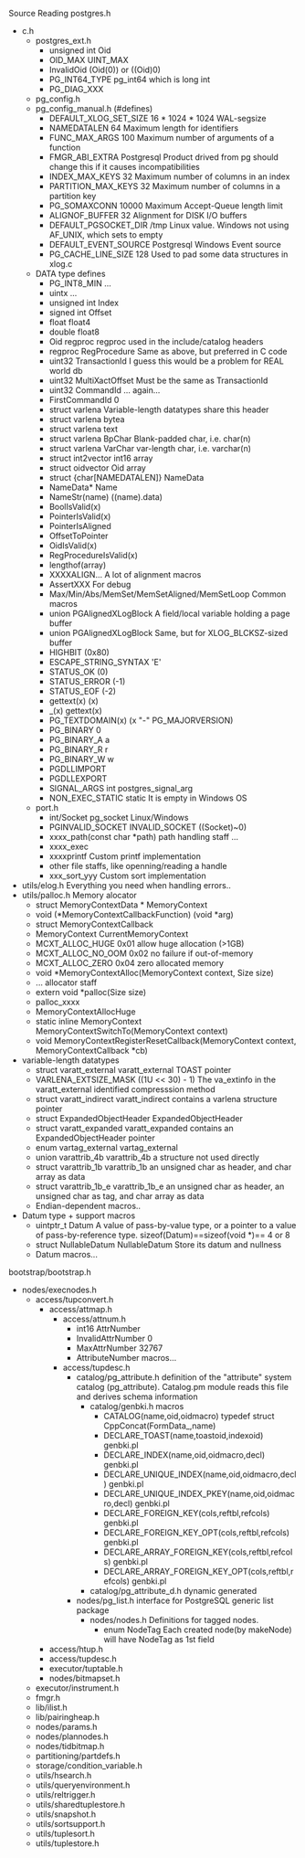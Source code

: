 Source Reading
postgres.h
- c.h
  - postgres_ext.h
    - unsigned int            Oid
    - OID_MAX                 UINT_MAX
    - InvalidOid              (Oid(0)) or ((Oid)0)
    - PG_INT64_TYPE           pg_int64          which is long int
    - PG_DIAG_XXX
  - pg_config.h
  - pg_config_manual.h (#defines)
    - DEFAULT_XLOG_SET_SIZE   16 * 1024 * 1024  WAL-segsize
    - NAMEDATALEN             64                Maximum length for identifiers
    - FUNC_MAX_ARGS           100               Maximum number of arguments of a function
    - FMGR_ABI_EXTRA          Postgresql        Product drived from pg should change this if it causes incompatibilities
    - INDEX_MAX_KEYS          32                Maximum number of columns in an index
    - PARTITION_MAX_KEYS      32                Maximum number of columns in a partition key
    - PG_SOMAXCONN            10000             Maximum Accept-Queue length limit
    - ALIGNOF_BUFFER          32                Alignment for DISK I/O buffers
    - DEFAULT_PGSOCKET_DIR    /tmp              Linux value. Windows not using AF_UNIX, which sets to empty
    - DEFAULT_EVENT_SOURCE    Postgresql        Windows Event source
    - PG_CACHE_LINE_SIZE      128               Used to pad some data structures in xlog.c
  - DATA type defines
    - PG_INT8_MIN ...
    - uintx ...
    - unsigned int            Index
    - signed int              Offset
    - float                   float4
    - double                  float8
    - Oid                     regproc           regproc used in the include/catalog headers
    - regproc                 RegProcedure      Same as above, but preferred in C code
    - uint32                  TransactionId     I guess this would be a problem for REAL world db
    - uint32                  MultiXactOffset   Must be the same as TransactionId
    - uint32                  CommandId         ... again...
    - FirstCommandId          0
    - struct varlena          Variable-length datatypes share this header
    - struct varlena          bytea
    - struct varlena          text
    - struct varlena          BpChar            Blank-padded char, i.e. char(n)
    - struct varlena          VarChar           var-length char, i.e. varchar(n)
    - struct int2vector       int16 array
    - struct oidvector        Oid array
    - struct {char[NAMEDATALEN]} NameData
    - NameData*               Name
    - NameStr(name)           ((name).data)
    - BoolIsValid(x)
    - PointerIsValid(x)
    - PointerIsAligned
    - OffsetToPointer
    - OidIsValid(x)
    - RegProcedureIsValid(x)
    - lengthof(array)
    - XXXXALIGN...          A lot of alignment macros
    - AssertXXX             For debug
    - Max/Min/Abs/MemSet/MemSetAligned/MemSetLoop   Common macros
    - union PGAlignedXLogBlock    A field/local variable holding a page buffer
    - union PGAlignedXLogBlock    Same, but for XLOG_BLCKSZ-sized buffer
    - HIGHBIT               (0x80)
    - ESCAPE_STRING_SYNTAX  'E'
    - STATUS_OK             (0)
    - STATUS_ERROR          (-1)
    - STATUS_EOF            (-2)
    - gettext(x)            (x)
    - _(x)                  gettext(x)
    - PG_TEXTDOMAIN(x)      (x "-" PG_MAJORVERSION)
    - PG_BINARY             0
    - PG_BINARY_A           a
    - PG_BINARY_R           r
    - PG_BINARY_W           w
    - PGDLLIMPORT
    - PGDLLEXPORT
    - SIGNAL_ARGS           int postgres_signal_arg
    - NON_EXEC_STATIC       static             It is empty in Windows OS
  - port.h
    - int/Socket            pg_socket           Linux/Windows
    - PGINVALID_SOCKET      INVALID_SOCKET      ((Socket)~0)
    - xxxx_path(const char *path)               path handling staff ...
    - xxxx_exec
    - xxxxprintf            Custom printf implementation
    - other file staffs, like openning/reading a handle
    - xxx_sort_yyy          Custom sort implementation
- utils/elog.h              Everything you need when handling errors..
- utils/palloc.h            Memory alocator
  - struct MemoryContextData *                MemoryContext
  - void (*MemoryContextCallbackFunction)     (void *arg)
  - struct MemoryContextCallback
  - MemoryContext                             CurrentMemoryContext
  - MCXT_ALLOC_HUGE                           0x01                    allow huge allocation (>1GB)
  - MCXT_ALLOC_NO_OOM                         0x02                    no failure if out-of-memory
  - MCXT_ALLOC_ZERO                           0x04                    zero allocated memory
  - void *MemoryContextAlloc(MemoryContext context, Size size)
  - ... allocator staff
  - extern void *palloc(Size size)
  - palloc_xxxx
  - MemoryContextAllocHuge
  - static inline MemoryContext MemoryContextSwitchTo(MemoryContext context)
  - void MemoryContextRegisterResetCallback(MemoryContext context, MemoryContextCallback *cb)
- variable-length datatypes
  - struct varatt_external                              varatt_external         TOAST pointer
  - VARLENA_EXTSIZE_MASK	                              ((1U << 30) - 1)        The va_extinfo in the varatt_external identified compresssion method
  - struct varatt_indirect                              varatt_indirect         contains a varlena structure pointer
  - struct ExpandedObjectHeader                         ExpandedObjectHeader
  - struct varatt_expanded                              varatt_expanded         contains an ExpandedObjectHeader pointer
  - enum  vartag_external                               vartag_external
  - union varattrib_4b                                  varattrib_4b            a structure not used directly
  - struct varattrib_1b                                 varattrib_1b            an unsigned char as header, and char array as data
  - struct varattrib_1b_e                               varattrib_1b_e          an unsigned char as header, an unsigned char as tag, and char array as data
  - Endian-dependent macros..
- Datum type + support macros
  - uintptr_t                                           Datum                   A value of pass-by-value type, or a pointer to a value of pass-by-reference type. sizeof(Datum)==sizeof(void *)== 4 or 8
  - struct NullableDatum                                NullableDatum           Store its datum and nullness
  - Datum macros...

bootstrap/bootstrap.h
- nodes/execnodes.h
  - access/tupconvert.h
    - access/attmap.h
      - access/attnum.h
        - int16                                         AttrNumber
        - InvalidAttrNumber                             0
        - MaxAttrNumber                                 32767
        - AttributeNumber macros...
      - access/tupdesc.h
        - catalog/pg_attribute.h definition of the "attribute" system catalog (pg_attribute). Catalog.pm module reads this file and derives schema information
          - catalog/genbki.h macros
            - CATALOG(name,oid,oidmacro)                typedef struct CppConcat(FormData_,name)
            - DECLARE_TOAST(name,toastoid,indexoid)     genbki.pl 
            - DECLARE_INDEX(name,oid,oidmacro,decl)     genbki.pl 
            - DECLARE_UNIQUE_INDEX(name,oid,oidmacro,decl) genbki.pl 
            - DECLARE_UNIQUE_INDEX_PKEY(name,oid,oidmacro,decl) genbki.pl 
            - DECLARE_FOREIGN_KEY(cols,reftbl,refcols)    genbki.pl
            - DECLARE_FOREIGN_KEY_OPT(cols,reftbl,refcols)          genbki.pl
            - DECLARE_ARRAY_FOREIGN_KEY(cols,reftbl,refcols)        genbki.pl
            - DECLARE_ARRAY_FOREIGN_KEY_OPT(cols,reftbl,refcols)    genbki.pl
          - catalog/pg_attribute_d.h                   dynamic generated
        - nodes/pg_list.h                              interface for PostgreSQL generic list package
          - nodes/nodes.h                              Definitions for tagged nodes.
            - enum NodeTag                             Each created node(by makeNode) will have NodeTag as 1st field
    - access/htup.h
    - access/tupdesc.h
    - executor/tuptable.h
    - nodes/bitmapset.h
  - executor/instrument.h
  - fmgr.h
  - lib/ilist.h
  - lib/pairingheap.h
  - nodes/params.h
  - nodes/plannodes.h
  - nodes/tidbitmap.h
  - partitioning/partdefs.h
  - storage/condition_variable.h
  - utils/hsearch.h
  - utils/queryenvironment.h
  - utils/reltrigger.h
  - utils/sharedtuplestore.h
  - utils/snapshot.h
  - utils/sortsupport.h
  - utils/tuplesort.h
  - utils/tuplestore.h
